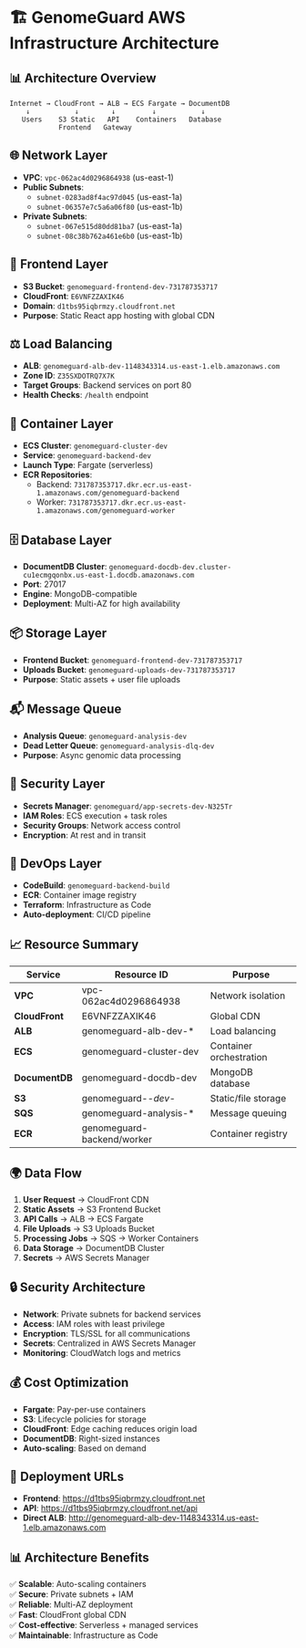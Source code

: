# 🏗️ GenomeGuard AWS Infrastructure Architecture

## 📊 Architecture Overview

```
Internet → CloudFront → ALB → ECS Fargate → DocumentDB
    ↓           ↓        ↓         ↓           ↓
   Users    S3 Static   API    Containers   Database
            Frontend   Gateway
```

## 🌐 **Network Layer**
- **VPC**: `vpc-062ac4d0296864938` (us-east-1)
- **Public Subnets**: 
  - `subnet-0283ad8f4ac97d045` (us-east-1a)
  - `subnet-06357e7c5a6a06f80` (us-east-1b)
- **Private Subnets**:
  - `subnet-067e515d80dd81ba7` (us-east-1a) 
  - `subnet-08c38b762a461e6b0` (us-east-1b)

## 🎯 **Frontend Layer**
- **S3 Bucket**: `genomeguard-frontend-dev-731787353717`
- **CloudFront**: `E6VNFZZAXIK46`
- **Domain**: `d1tbs95iqbrmzy.cloudfront.net`
- **Purpose**: Static React app hosting with global CDN

## ⚖️ **Load Balancing**
- **ALB**: `genomeguard-alb-dev-1148343314.us-east-1.elb.amazonaws.com`
- **Zone ID**: `Z35SXDOTRQ7X7K`
- **Target Groups**: Backend services on port 80
- **Health Checks**: `/health` endpoint

## 🐳 **Container Layer**
- **ECS Cluster**: `genomeguard-cluster-dev`
- **Service**: `genomeguard-backend-dev`
- **Launch Type**: Fargate (serverless)
- **ECR Repositories**:
  - Backend: `731787353717.dkr.ecr.us-east-1.amazonaws.com/genomeguard-backend`
  - Worker: `731787353717.dkr.ecr.us-east-1.amazonaws.com/genomeguard-worker`

## 🗄️ **Database Layer**
- **DocumentDB Cluster**: `genomeguard-docdb-dev.cluster-cu1ecmgqonbx.us-east-1.docdb.amazonaws.com`
- **Port**: 27017
- **Engine**: MongoDB-compatible
- **Deployment**: Multi-AZ for high availability

## 📦 **Storage Layer**
- **Frontend Bucket**: `genomeguard-frontend-dev-731787353717`
- **Uploads Bucket**: `genomeguard-uploads-dev-731787353717`
- **Purpose**: Static assets + user file uploads

## 📬 **Message Queue**
- **Analysis Queue**: `genomeguard-analysis-dev`
- **Dead Letter Queue**: `genomeguard-analysis-dlq-dev`
- **Purpose**: Async genomic data processing

## 🔐 **Security Layer**
- **Secrets Manager**: `genomeguard/app-secrets-dev-N325Tr`
- **IAM Roles**: ECS execution + task roles
- **Security Groups**: Network access control
- **Encryption**: At rest and in transit

## 🔧 **DevOps Layer**
- **CodeBuild**: `genomeguard-backend-build`
- **ECR**: Container image registry
- **Terraform**: Infrastructure as Code
- **Auto-deployment**: CI/CD pipeline

## 📈 **Resource Summary**

| Service | Resource ID | Purpose |
|---------|-------------|---------|
| **VPC** | vpc-062ac4d0296864938 | Network isolation |
| **CloudFront** | E6VNFZZAXIK46 | Global CDN |
| **ALB** | genomeguard-alb-dev-* | Load balancing |
| **ECS** | genomeguard-cluster-dev | Container orchestration |
| **DocumentDB** | genomeguard-docdb-dev | MongoDB database |
| **S3** | genomeguard-*-dev-* | Static/file storage |
| **SQS** | genomeguard-analysis-* | Message queuing |
| **ECR** | genomeguard-backend/worker | Container registry |

## 🌍 **Data Flow**

1. **User Request** → CloudFront CDN
2. **Static Assets** → S3 Frontend Bucket
3. **API Calls** → ALB → ECS Fargate
4. **File Uploads** → S3 Uploads Bucket
5. **Processing Jobs** → SQS → Worker Containers
6. **Data Storage** → DocumentDB Cluster
7. **Secrets** → AWS Secrets Manager

## 🔒 **Security Architecture**

- **Network**: Private subnets for backend services
- **Access**: IAM roles with least privilege
- **Encryption**: TLS/SSL for all communications
- **Secrets**: Centralized in AWS Secrets Manager
- **Monitoring**: CloudWatch logs and metrics

## 💰 **Cost Optimization**

- **Fargate**: Pay-per-use containers
- **S3**: Lifecycle policies for storage
- **CloudFront**: Edge caching reduces origin load
- **DocumentDB**: Right-sized instances
- **Auto-scaling**: Based on demand

## 🚀 **Deployment URLs**

- **Frontend**: https://d1tbs95iqbrmzy.cloudfront.net
- **API**: https://d1tbs95iqbrmzy.cloudfront.net/api
- **Direct ALB**: http://genomeguard-alb-dev-1148343314.us-east-1.elb.amazonaws.com

## 📊 **Architecture Benefits**

✅ **Scalable**: Auto-scaling containers  
✅ **Secure**: Private subnets + IAM  
✅ **Reliable**: Multi-AZ deployment  
✅ **Fast**: CloudFront global CDN  
✅ **Cost-effective**: Serverless + managed services  
✅ **Maintainable**: Infrastructure as Code
